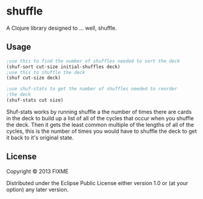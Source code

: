 # shuffle

A Clojure library designed to ... well, shuffle.

## Usage

```clojure
;use this to find the number of shuffles needed to sort the deck
(shuf-sort cut-size initial-shuffles deck)
;use this to shuffle the deck
(shuf cut-size deck)

;use shuf-stats to get the number of shuffles needed to reorder
;the deck
(shuf-stats cut size)
```
Shuf-stats works by running shuffle a the number of times there are
cards in the deck to build up a list of all of the cycles that occur
when you shuffle the deck. Then it gets the least common multiple of
the lengths of all of the cycles, this is the number of times you
would have to shuffle the deck to get it back to it's original state.

## License

Copyright © 2013 FIXME

Distributed under the Eclipse Public License either version 1.0 or (at
your option) any later version.
